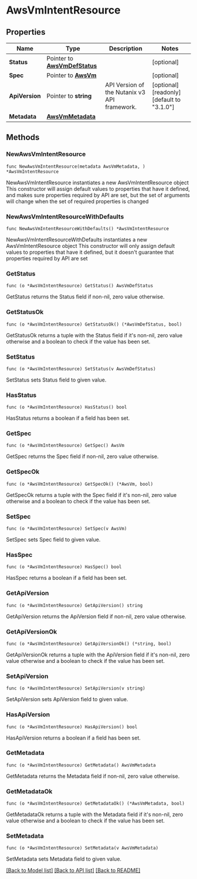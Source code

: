 # AwsVmIntentResource

## Properties

Name | Type | Description | Notes
------------ | ------------- | ------------- | -------------
**Status** | Pointer to [**AwsVmDefStatus**](AwsVmDefStatus.md) |  | [optional] 
**Spec** | Pointer to [**AwsVm**](AwsVm.md) |  | [optional] 
**ApiVersion** | Pointer to **string** | API Version of the Nutanix v3 API framework. | [optional] [readonly] [default to "3.1.0"]
**Metadata** | [**AwsVmMetadata**](AwsVmMetadata.md) |  | 

## Methods

### NewAwsVmIntentResource

`func NewAwsVmIntentResource(metadata AwsVmMetadata, ) *AwsVmIntentResource`

NewAwsVmIntentResource instantiates a new AwsVmIntentResource object
This constructor will assign default values to properties that have it defined,
and makes sure properties required by API are set, but the set of arguments
will change when the set of required properties is changed

### NewAwsVmIntentResourceWithDefaults

`func NewAwsVmIntentResourceWithDefaults() *AwsVmIntentResource`

NewAwsVmIntentResourceWithDefaults instantiates a new AwsVmIntentResource object
This constructor will only assign default values to properties that have it defined,
but it doesn't guarantee that properties required by API are set

### GetStatus

`func (o *AwsVmIntentResource) GetStatus() AwsVmDefStatus`

GetStatus returns the Status field if non-nil, zero value otherwise.

### GetStatusOk

`func (o *AwsVmIntentResource) GetStatusOk() (*AwsVmDefStatus, bool)`

GetStatusOk returns a tuple with the Status field if it's non-nil, zero value otherwise
and a boolean to check if the value has been set.

### SetStatus

`func (o *AwsVmIntentResource) SetStatus(v AwsVmDefStatus)`

SetStatus sets Status field to given value.

### HasStatus

`func (o *AwsVmIntentResource) HasStatus() bool`

HasStatus returns a boolean if a field has been set.

### GetSpec

`func (o *AwsVmIntentResource) GetSpec() AwsVm`

GetSpec returns the Spec field if non-nil, zero value otherwise.

### GetSpecOk

`func (o *AwsVmIntentResource) GetSpecOk() (*AwsVm, bool)`

GetSpecOk returns a tuple with the Spec field if it's non-nil, zero value otherwise
and a boolean to check if the value has been set.

### SetSpec

`func (o *AwsVmIntentResource) SetSpec(v AwsVm)`

SetSpec sets Spec field to given value.

### HasSpec

`func (o *AwsVmIntentResource) HasSpec() bool`

HasSpec returns a boolean if a field has been set.

### GetApiVersion

`func (o *AwsVmIntentResource) GetApiVersion() string`

GetApiVersion returns the ApiVersion field if non-nil, zero value otherwise.

### GetApiVersionOk

`func (o *AwsVmIntentResource) GetApiVersionOk() (*string, bool)`

GetApiVersionOk returns a tuple with the ApiVersion field if it's non-nil, zero value otherwise
and a boolean to check if the value has been set.

### SetApiVersion

`func (o *AwsVmIntentResource) SetApiVersion(v string)`

SetApiVersion sets ApiVersion field to given value.

### HasApiVersion

`func (o *AwsVmIntentResource) HasApiVersion() bool`

HasApiVersion returns a boolean if a field has been set.

### GetMetadata

`func (o *AwsVmIntentResource) GetMetadata() AwsVmMetadata`

GetMetadata returns the Metadata field if non-nil, zero value otherwise.

### GetMetadataOk

`func (o *AwsVmIntentResource) GetMetadataOk() (*AwsVmMetadata, bool)`

GetMetadataOk returns a tuple with the Metadata field if it's non-nil, zero value otherwise
and a boolean to check if the value has been set.

### SetMetadata

`func (o *AwsVmIntentResource) SetMetadata(v AwsVmMetadata)`

SetMetadata sets Metadata field to given value.



[[Back to Model list]](../README.md#documentation-for-models) [[Back to API list]](../README.md#documentation-for-api-endpoints) [[Back to README]](../README.md)


